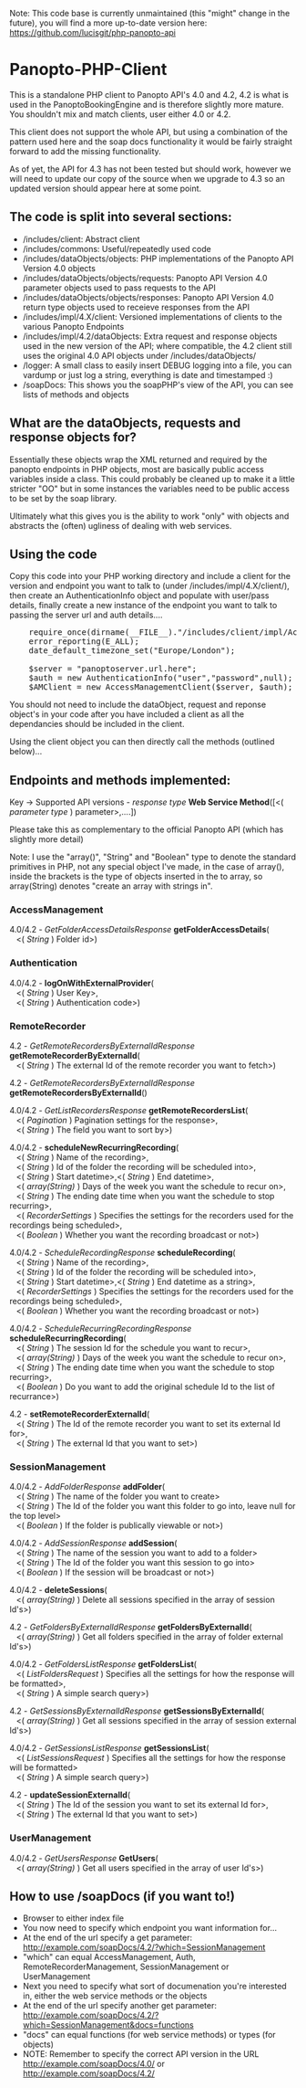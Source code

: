 Note: This code base is currently unmaintained (this "might" change in the future), you will find a more up-to-date version here: https://github.com/lucisgit/php-panopto-api

Panopto-PHP-Client
==================

This is a standalone PHP client to Panopto API's 4.0 and 4.2, 4.2 is what is used in the PanoptoBookingEngine and is therefore slightly more mature. You shouldn't mix and match clients, user either 4.0 or 4.2.

This client does not support the whole API, but using a combination of the pattern used here and the soap docs functionality it would be fairly straight forward to add the missing functionality.

As of yet, the API for 4.3 has not been tested but should work, however we will need to update our copy of the source when we upgrade to 4.3 so an updated version should appear here at some point.

The code is split into several sections:
----------------------------------------

* /includes/client: Abstract client
* /includes/commons: Useful/repeatedly used code
* /includes/dataObjects/objects: PHP implementations of the Panopto API Version 4.0 objects
* /includes/dataObjects/objects/requests: Panopto API Version 4.0 parameter objects used to pass requests to the API
* /includes/dataObjects/objects/responses: Panopto API Version 4.0 return type objects used to receieve responses from the API
* /includes/impl/4.X/client: Versioned implementations of clients to the various Panopto Endpoints
* /includes/impl/4.2/dataObjects: Extra request and response objects used in the new version of the API; where compatible, the 4.2 client still uses the original 4.0 API objects under /includes/dataObjects/
* /logger: A small class to easily insert DEBUG logging into a file, you can vardump or just log a string, everything is date and timestamped :)
* /soapDocs: This shows you the soapPHP's view of the API, you can see lists of methods and objects

What are the dataObjects, requests and response objects for?
------------------------------------------------------------

Essentially these objects wrap the XML returned and required by the panopto endpoints in PHP objects, most are basically public access variables inside a class. This could probably be cleaned up to make it a little stricter "OO" but in some instances the variables need to be public access to be set by the soap library.

Ultimately what this gives you is the ability to work "only" with objects and abstracts the (often) ugliness of dealing with web services.

Using the code
--------------

Copy this code into your PHP working directory and include a client for the version and endpoint you want to talk to (under /includes/impl/4.X/client/), then create an AuthenticationInfo object and populate with  user/pass details, finally create a new
instance of the endpoint you want to talk to passing the server url and auth details....

<pre>
	require_once(dirname(__FILE__)."/includes/client/impl/AccessManagementClient.php");
	error_reporting(E_ALL);
	date_default_timezone_set("Europe/London");

	$server = "panoptoserver.url.here";
	$auth = new AuthenticationInfo("user","password",null);
	$AMClient = new AccessManagementClient($server, $auth);
</pre>

You should not need to include the dataObject, request and reponse object's in your code after you have included a client as all the dependancies should be included in the client.

Using the client object you can then directly call the methods (outlined below)...

Endpoints and methods implemented:
----------------------

Key -> Supported API versions - *response type* **Web Service Method**([&lt;( *parameter type* ) parameter&gt;,....])

Please take this as complementary to the official Panopto API (which has slightly more detail)

Note: I use the "array()", "String" and "Boolean" type to denote the standard primitives in PHP, not any special object I've made, in the case of array(), inside the brackets is the type of objects inserted in the to array, so array(String) denotes "create an array with strings in".

### AccessManagement

4.0/4.2 - *GetFolderAccessDetailsResponse* **getFolderAccessDetails**(<br/>
&nbsp;&nbsp;&nbsp;&lt;( *String* ) Folder id&gt;)

### Authentication

4.0/4.2 - **logOnWithExternalProvider**(<br/>
&nbsp;&nbsp;&nbsp;&lt;( *String* ) User Key&gt;,<br/>
&nbsp;&nbsp;&nbsp;&lt;( *String* ) Authentication code&gt;)

### RemoteRecorder

4.2 - *GetRemoteRecordersByExternalIdResponse* **getRemoteRecorderByExternalId**(<br/>
&nbsp;&nbsp;&nbsp;&lt;( *String* ) The external Id of the remote recorder you want to fetch&gt;)

4.2 - *GetRemoteRecordersByExternalIdResponse* **getRemoteRecordersByExternalId**()

4.0/4.2 - *GetListRecordersResponse* **getRemoteRecordersList**(<br/>
&nbsp;&nbsp;&nbsp;&lt;( *Pagination* ) Pagination settings for the response&gt;,<br/>
&nbsp;&nbsp;&nbsp;&lt;( *String* ) The field you want to sort by&gt;)

4.0/4.2 - **scheduleNewRecurringRecording**(<br/>
&nbsp;&nbsp;&nbsp;&lt;( *String* ) Name of the recording&gt;,<br/>
&nbsp;&nbsp;&nbsp;&lt;( *String* ) Id of the folder the recording will be scheduled into&gt;,<br/>
&nbsp;&nbsp;&nbsp;&lt;( *String* ) Start datetime&gt;,&lt;( *String* ) End datetime&gt;,<br/>
&nbsp;&nbsp;&nbsp;&lt;( *array(String)* ) Days of the week you want the schedule to recur on&gt;,<br/>
&nbsp;&nbsp;&nbsp;&lt;( *String* ) The ending date time when you want the schedule to stop recurring&gt;,<br/>
&nbsp;&nbsp;&nbsp;&lt;( *RecorderSettings* ) Specifies the settings for the recorders used for the recordings being scheduled&gt;,<br/>
&nbsp;&nbsp;&nbsp;&lt;( *Boolean* ) Whether you want the recording broadcast or not&gt;)

4.0/4.2 - *ScheduleRecordingResponse* **scheduleRecording**(<br/>
&nbsp;&nbsp;&nbsp;&lt;( *String* ) Name of the recording&gt;,<br/>
&nbsp;&nbsp;&nbsp;&lt;( *String* ) Id of the folder the recording will be scheduled into&gt;,<br/>
&nbsp;&nbsp;&nbsp;&lt;( *String* ) Start datetime&gt;,&lt;( *String* ) End datetime as a string&gt;,<br/>
&nbsp;&nbsp;&nbsp;&lt;( *RecorderSettings* ) Specifies the settings for the recorders used for the recordings being scheduled&gt;,<br/>
&nbsp;&nbsp;&nbsp;&lt;( *Boolean* ) Whether you want the recording broadcast or not&gt;)

4.0/4.2 - *ScheduleRecurringRecordingResponse* **scheduleRecurringRecording**(<br/>
&nbsp;&nbsp;&nbsp;&lt;( *String* ) The session Id for the schedule you want to recur&gt;,<br/>
&nbsp;&nbsp;&nbsp;&lt;( *array(String)* ) Days of the week you want the schedule to recur on&gt;,<br/>
&nbsp;&nbsp;&nbsp;&lt;( *String* ) The ending date time when you want the schedule to stop recurring&gt;,<br/>
&nbsp;&nbsp;&nbsp;&lt;( *Boolean* ) Do you want to add the original schedule Id to the list of recurrance&gt;)

4.2 - **setRemoteRecorderExternalId**(<br/>
&nbsp;&nbsp;&nbsp;&lt;( *String* ) The Id of the remote recorder you want to set its external Id for&gt;,<br/>
&nbsp;&nbsp;&nbsp;&lt;( *String* ) The external Id that you want to set&gt;)

### SessionManagement

4.0/4.2 - *AddFolderResponse* **addFolder**(<br/>
&nbsp;&nbsp;&nbsp;&lt;( *String* ) The name of the folder you want to create&gt;<br/>
&nbsp;&nbsp;&nbsp;&lt;( *String* ) The Id of the folder you want this folder to go into, leave null for the top level&gt;<br/>
&nbsp;&nbsp;&nbsp;&lt;( *Boolean* ) If the folder is publically viewable or not&gt;)

4.0/4.2 - *AddSessionResponse* **addSession**(<br/>
&nbsp;&nbsp;&nbsp;&lt;( *String* ) The name of the session you want to add to a folder&gt;<br/>
&nbsp;&nbsp;&nbsp;&lt;( *String* ) The Id of the folder you want this session to go into&gt;<br/>
&nbsp;&nbsp;&nbsp;&lt;( *Boolean* ) If the session will be broadcast or not&gt;)

4.0/4.2 - **deleteSessions**(<br/>
&nbsp;&nbsp;&nbsp;&lt;( *array(String)* ) Delete all sessions specified in the array of session Id's&gt;)

4.2 - *GetFoldersByExternalIdResponse* **getFoldersByExternalId**(<br/>
&nbsp;&nbsp;&nbsp;&lt;( *array(String)* ) Get all folders specified in the array of folder external Id's&gt;)

4.0/4.2 - *GetFoldersListResponse* **getFoldersList**(<br/>
&nbsp;&nbsp;&nbsp;&lt;( *ListFoldersRequest* ) Specifies all the settings for how the response will be formatted&gt;,<br/>
&nbsp;&nbsp;&nbsp;&lt;( *String* ) A simple search query&gt;)

4.2 - *GetSessionsByExternalIdResponse* **getSessionsByExternalId**(<br/>
&nbsp;&nbsp;&nbsp;&lt;( *array(String)* ) Get all sessions specified in the array of session external Id's&gt;)

4.0/4.2 - *GetSessionsListResponse* **getSessionsList**(<br/>
&nbsp;&nbsp;&nbsp;&lt;( *ListSessionsRequest* ) Specifies all the settings for how the response will be formatted&gt;<br/>
&nbsp;&nbsp;&nbsp;&lt;( *String* ) A simple search query&gt;)

4.2 - **updateSessionExternalId**(<br/>
&nbsp;&nbsp;&nbsp;&lt;( *String* ) The Id of the session you want to set its external Id for&gt;,<br/>
&nbsp;&nbsp;&nbsp;&lt;( *String* ) The external Id that you want to set&gt;)

### UserManagement

4.0/4.2 - *GetUsersResponse* **GetUsers**(<br/>
&nbsp;&nbsp;&nbsp;&lt;( *array(String)* ) Get all users specified in the array of user Id's&gt;)


How to use /soapDocs (if you want to!)
--------------------------------------

* Browser to either index file
* You now need to specify which endpoint you want information for...
* At the end of the url specify a get parameter: http://example.com/soapDocs/4.2/?which=SessionManagement
* "which" can equal AccessManagement, Auth, RemoteRecorderManagement, SessionManagement or UserManagement
* Next you need to specify what sort of documenation you're interested in, either the web service methods or the objects
* At the end of the url specify another get parameter: http://example.com/soapDocs/4.2/?which=SessionManagement&docs=functions
* "docs" can equal functions (for web service methods) or types (for objects)
* NOTE: Remember to specify the correct API version in the URL http://example.com/soapDocs/4.0/ or http://example.com/soapDocs/4.2/

